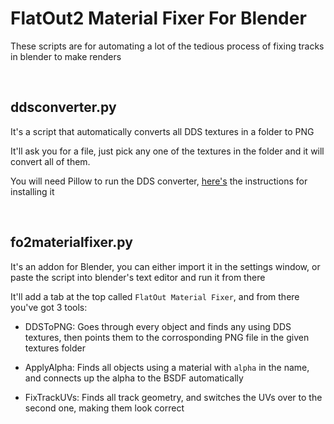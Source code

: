 # FlatOut2 Material Fixer For Blender

These scripts are for automating a lot of the tedious process of fixing tracks in blender to make renders

<br>

## ddsconverter.py

It's a script that automatically converts all DDS textures in a folder to PNG

It'll ask you for a file, just pick any one of the textures in the folder and it will convert all of them.

You will need Pillow to run the DDS converter, [here's](https://pillow.readthedocs.io/en/stable/installation/basic-installation.html) the instructions for installing it

<br>

## fo2materialfixer.py

It's an addon for Blender, you can either import it in the settings window, or paste the script into blender's text editor and run it from there

It'll add a tab at the top called ```FlatOut Material Fixer```, and from there you've got 3 tools:

- DDSToPNG: Goes through every object and finds any using DDS textures, then points them to the corrosponding PNG file in the given textures folder

- ApplyAlpha: Finds all objects using a material with ```alpha``` in the name, and connects up the alpha to the BSDF automatically

- FixTrackUVs: Finds all track geometry, and switches the UVs over to the second one, making them look correct
